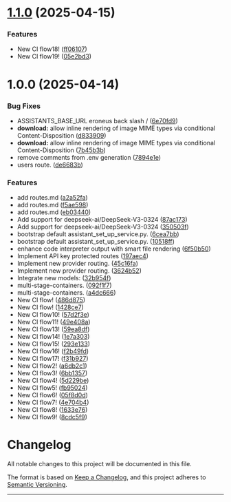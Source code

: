 # [1.1.0](https://github.com/frankie336/entities_api/compare/v1.0.0...v1.1.0) (2025-04-15)


### Features

* New CI flow18! ([ff06107](https://github.com/frankie336/entities_api/commit/ff061078e69d5fb75f3abf739ed1ba8eaccb3888))
* New CI flow19! ([05e2bd3](https://github.com/frankie336/entities_api/commit/05e2bd36a3c125276e15d0de35e2402ba0f18e39))

# 1.0.0 (2025-04-14)


### Bug Fixes

* ASSISTANTS_BASE_URL eroneus back slash / ([6e70fd9](https://github.com/frankie336/entities_api/commit/6e70fd9d841de89c5da2055b35ac6405321493d5))
* **download:** allow inline rendering of image MIME types via conditional Content-Disposition ([d833909](https://github.com/frankie336/entities_api/commit/d833909e7bcb66508a9a8884148fe476c9a8549c))
* **download:** allow inline rendering of image MIME types via conditional Content-Disposition ([7b45b3b](https://github.com/frankie336/entities_api/commit/7b45b3ba08d035b9b9da58b31432354a0598d02f))
* remove comments from .env generation ([7894e1e](https://github.com/frankie336/entities_api/commit/7894e1e361f6c931cca178cb3bbd5e5b79ae37b3))
* users route. ([de6683b](https://github.com/frankie336/entities_api/commit/de6683bacb7cf3a4a26d20a447e8fffd4a99859d))


### Features

* add routes.md ([a2a52fa](https://github.com/frankie336/entities_api/commit/a2a52faa8fc9eb553e0b95ca64a902fb85d471a0))
* add routes.md ([f5ae598](https://github.com/frankie336/entities_api/commit/f5ae598417739109e5d9b57e7ee4668265dc0110))
* add routes.md ([eb03440](https://github.com/frankie336/entities_api/commit/eb03440140137163058cc2b1f79e2a15da0336a4))
* Add support for deepseek-ai/DeepSeek-V3-0324 ([87ac173](https://github.com/frankie336/entities_api/commit/87ac173ac2b332ddef9bf8c1db6633e380a15fd6))
* Add support for deepseek-ai/DeepSeek-V3-0324 ([350503f](https://github.com/frankie336/entities_api/commit/350503f4c6692fb9b0dab5c7305dde3ada6883c5))
* bootstrap default assistant_set_up_service.py. ([6cea7bb](https://github.com/frankie336/entities_api/commit/6cea7bbe82f2c1e3f3c6c92c6fbce455573b766b))
* bootstrap default assistant_set_up_service.py. ([10518ff](https://github.com/frankie336/entities_api/commit/10518ff6bd3b7c9a08546353ac1b22869b8edbcb))
* enhance code interpreter output with smart file rendering ([6f50b50](https://github.com/frankie336/entities_api/commit/6f50b50a384298ddcc57c8957d9f26f4af16c455))
* Implement API key protected routes ([197aec4](https://github.com/frankie336/entities_api/commit/197aec4771e3097817c10200b8a32bbc98ffd0c1))
* Implement new provider routing. ([45c16fa](https://github.com/frankie336/entities_api/commit/45c16faed545d86d5cb9ca68e87127f201102c80))
* Implement new provider routing. ([3624b52](https://github.com/frankie336/entities_api/commit/3624b52d537cd322d9081ce58bcd77b30a78e100))
* Integrate new models: ([32b954f](https://github.com/frankie336/entities_api/commit/32b954fbc8f456b6c78db2630df7ccab9c0d315f))
* multi-stage-containers. ([092f1f7](https://github.com/frankie336/entities_api/commit/092f1f7b3f23767a5733f507d7713161b60c895e))
* multi-stage-containers. ([a4dc666](https://github.com/frankie336/entities_api/commit/a4dc6663244dcc99f4bd893d62ee25958431b34c))
* New CI flow! ([486d875](https://github.com/frankie336/entities_api/commit/486d87574180c50a9c42ce4e4158a2e23ab8d6a2))
* New CI flow! ([1428ce7](https://github.com/frankie336/entities_api/commit/1428ce743efdc73bc35eca75994da766341cebae))
* New CI flow10! ([57d2f3e](https://github.com/frankie336/entities_api/commit/57d2f3e29d86a01210b625a3e2f5f5f7aa12acca))
* New CI flow11! ([49e408a](https://github.com/frankie336/entities_api/commit/49e408ab9074150520250176b9411d8015bcf537))
* New CI flow13! ([59ea8df](https://github.com/frankie336/entities_api/commit/59ea8df6ffc1e0bcfdd52e4b1481a722b81955cb))
* New CI flow14! ([1e7a303](https://github.com/frankie336/entities_api/commit/1e7a30345c651e34e4cd178d153d43c7cbec71f6))
* New CI flow15! ([293e133](https://github.com/frankie336/entities_api/commit/293e1332da53d7ec745f090d849b7b182ffe29ef))
* New CI flow16! ([f2b49fd](https://github.com/frankie336/entities_api/commit/f2b49fd267ecab89bc239d04cd948269d692123b))
* New CI flow17! ([f31b927](https://github.com/frankie336/entities_api/commit/f31b927e80590b491932a74acd6506a3b42a7286))
* New CI flow2! ([a6db2c1](https://github.com/frankie336/entities_api/commit/a6db2c117c6d41a4808701d42d444a80e41f17c7))
* New CI flow3! ([6bb1357](https://github.com/frankie336/entities_api/commit/6bb13570a1f24f1a15e4905dcfbfdf80706423a6))
* New CI flow4! ([5d229be](https://github.com/frankie336/entities_api/commit/5d229bedbe92f534cd703ded228f00c60b059c45))
* New CI flow5! ([fb95024](https://github.com/frankie336/entities_api/commit/fb950244852f33e40c5f01b165b4645d89e3a0f0))
* New CI flow6! ([05f8d0d](https://github.com/frankie336/entities_api/commit/05f8d0d0360eb28ab339a60b8c7a164ed7ce580a))
* New CI flow7! ([4e704b4](https://github.com/frankie336/entities_api/commit/4e704b42cf321ff1c402a668bded7e86e69c1a7a))
* New CI flow8! ([1633e76](https://github.com/frankie336/entities_api/commit/1633e76d71e49412b00e505f134e31ac6295a806))
* New CI flow9! ([8cdc5f9](https://github.com/frankie336/entities_api/commit/8cdc5f9044ce9d94d11b28ae53043c928cd6e0d1))

# Changelog

All notable changes to this project will be documented in this file.

The format is based on [Keep a Changelog](https://keepachangelog.com/en/1.0.0/),
and this project adheres to [Semantic Versioning](https://semver.org/spec/v2.0.0.html).

---
